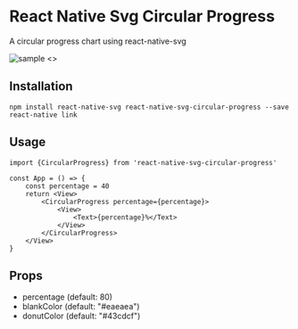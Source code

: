 # React Native Svg Circular Progress

A circular progress chart using react-native-svg

![sample <>](https://github.com/stssoftware/react-native-svg-circular-progress/raw/master/Sample.png "Sample")

## Installation
````
npm install react-native-svg react-native-svg-circular-progress --save
react-native link
````

## Usage
````
import {CircularProgress} from 'react-native-svg-circular-progress'

const App = () => {
	const percentage = 40
	return <View>
		<CircularProgress percentage={percentage}>
            <View>
                <Text>{percentage}%</Text>
            </View>
        </CircularProgress>
	</View>
}
````

## Props
 * percentage (default: 80) 
 * blankColor (default: "#eaeaea") 
 * donutColor (default: "#43cdcf")